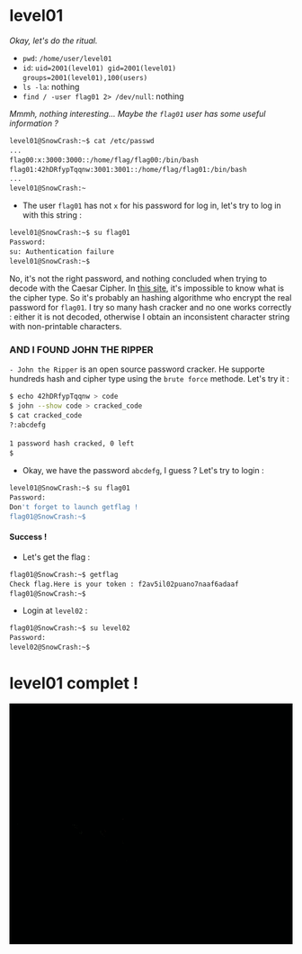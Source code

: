 # level01
_Okay, let's do the ritual._
- `pwd`: `/home/user/level01`
- `id`: `uid=2001(level01) gid=2001(level01) groups=2001(level01),100(users)`
- `ls -la`: nothing
- `find / -user flag01 2> /dev/null`: nothing

_Mmmh, nothing interesting... Maybe the `flag01` user has some useful information ?_

```sh
level01@SnowCrash:~$ cat /etc/passwd
...
flag00:x:3000:3000::/home/flag/flag00:/bin/bash
flag01:42hDRfypTqqnw:3001:3001::/home/flag/flag01:/bin/bash
...
level01@SnowCrash:~
```

- The user `flag01` has not `x` for his password for log in, let's try to log in with this string :
```sh
level01@SnowCrash:~$ su flag01
Password:
su: Authentication failure
level01@SnowCrash:~$
```
No, it's not the right password, and nothing concluded when trying to decode with the Caesar Cipher.
In [this site](https://www.boxentriq.com/code-breaking/cipher-identifier), it's impossible to know what is the cipher type. So it's probably an hashing algorithme who encrypt the real password for `flag01`.
I try so many hash cracker and no one works correctly : either it is not decoded, otherwise I obtain an inconsistent character string with non-printable characters.

### AND I FOUND JOHN THE RIPPER
`- John the Ripper` is an open source password cracker. He supporte hundreds hash and cipher type using the `brute force` methode. Let's try it :
```sh
$ echo 42hDRfypTqqnw > code
$ john --show code > cracked_code
$ cat cracked_code
?:abcdefg

1 password hash cracked, 0 left
$
```
- Okay, we have the password `abcdefg`, I guess ? Let's try to login :
```sh
level01@SnowCrash:~$ su flag01
Password:
Don't forget to launch getflag !
flag01@SnowCrash:~$
```
#### Success !
- Let's get the flag :
```sh
flag01@SnowCrash:~$ getflag
Check flag.Here is your token : f2av5il02puano7naaf6adaaf
flag01@SnowCrash:~$
```
- Login at `level02` :
```sh
flag01@SnowCrash:~$ su level02
Password:
level02@SnowCrash:~$
```

# level01 complet !
![YEAH](../../assets/yeah.gif)
